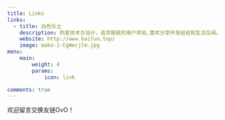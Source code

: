 ```yaml
---
title: Links
links:
  - title: 白色乐土
    description: 热爱技术与设计，追求极致的用户体验,喜欢分享开发经验和生活见闻。
    website: http://www.baifun.top/
    image: mako-1-CgWecjlm.jpg
menu:
    main: 
        weight: 4
        params:
            icon: link

comments: true
---
```


欢迎留言交换友链OvO！
